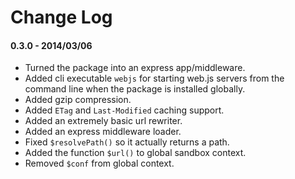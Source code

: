 # Change Log

#### 0.3.0 - 2014/03/06

- Turned the package into an express app/middleware.
- Added cli executable `webjs` for starting web.js servers from the command line when the package is installed globally.
- Added gzip compression.
- Added `ETag` and `Last-Modified` caching support.
- Added an extremely basic url rewriter.
- Added an express middleware loader.
- Fixed `$resolvePath()` so it actually returns a path.
- Added the function `$url()` to global sandbox context.
- Removed `$conf` from global context.
